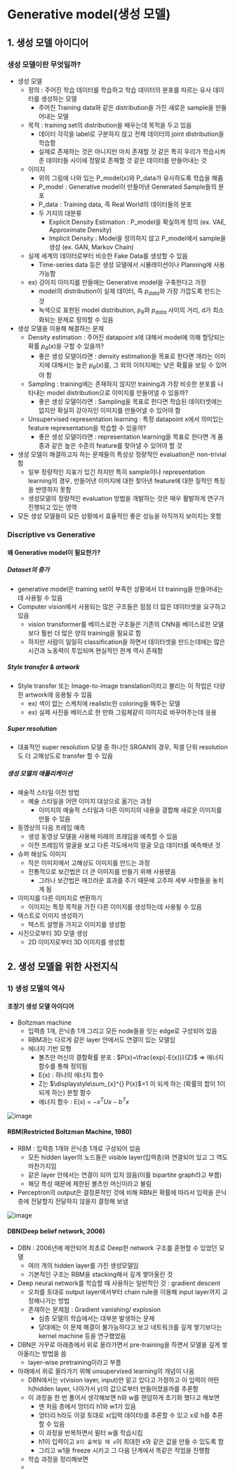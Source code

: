 # Generative model(생성 모델)
## 1. 생성 모델 아이디어
### 생성 모델이란 무엇일까?
- 생성 모델
  - 정의 : 주어진 학습 데이터를 학습하고 학습 데이터의 분포를 따르는 유사 데이터를 생성하는 모델
    - 주어진 Training data와 같은 distribution을 가진 새로운 sample을 만들어내는 모델
  - 목적 : training set의 distribution을 배우는데 목적을 두고 있음
    - 데이터 각각을 label로 구분하지 않고 전체 데이터의 joint distribution을 학습함
    - 실제로 존재하는 것은 아니지만 마치 존재할 것 같은 특히 우리가 학습시켜준 데이터들 사이에 정말로 존재할 것 같은 데이터를 만들어내는 것
  - 이미지
    - 위의 그림에 나와 있는 P_model(x)와 P_data가 유사하도록 학습을 해줌
    - P_model : Generative model이 만들어낸 Generated Sample들의 분포
    - P_data : Training data, 즉 Real World의 데이터들의 분포
    - 두 가지의 대분류
      - Explicit Density Estimation : P_model을 확실하게 정의 (ex. VAE, Approximate Density)
      - Implicit Density : Model을 정의하지 않고 P_model에서 sample을 생성 (ex. GAN, Markov Chain)
  - 실제 세계의 데이터로부터 비슷한 Fake Data를 생성할 수 있음
    - Time-series data 등은 생성 모델에서 시뮬레이션이나 Planning에 사용 가능함
  - ex) 강아지 이미지를 만들애는 Generative model을 구축한다고 가정
    - model의 distribution이 실제 데이터, 즉 $p_{data}$와 가장 가깝도록 만드는 것
    - 녹색으로 표현된 model distribution, $p_{\theta}$와 $p_{data}$ 사이의 거리, d가 최소화되는 문제로 정의할 수 있음
- 생성 모델을 이용해 해결하는 문제
  - Density estimation : 주어진 datapoint x에 대해서 model에 의해 할당되는 확률 $p_{\theta}(x)$을 구할 수 있을까?
    - 좋은 생성 모델이라면 : density estimation을 목표로 한다면 개라는 이미지에 대해서는 높은 $p_{\theta}(x)$를, 그 외의 이미지에는 낮은 확률을 보일 수 있어야 함
  - Sampling : training에는 존재하지 않지만 training과 가장 비슷한 분포를 나타내는 model distribution으로 이미지를 만들어낼 수 있을까?
    - 좋은 생성 모델이라면 : Sampling을 목표로 한다면 학습된 데이터셋에는 없지만 확실히 강아지인 이미지를 만들어낼 수 있어야 함
  - Unsupervised representation learning : 특정 datapoint x에서 의미있는 feature representation을 학습할 수 있을까?
    - 좋은 생성 모델이라면 : representation learning을 목표로 한다면 개 품종과 같은 높은 수준의 feature를 찾아낼 수 있어야 할 것
- 생성 모델이 해결하고자 하는 문제들의 특성상 정량적인 evaluation은 non-trivial함
  - 일부 정량적인 지표가 있긴 하지만 특히 sample이나 representation learning의 경우, 만들어낸 이미지에 대한 찾아낸 feature에 대한 질적인 특징을 반영하지 못함
  - 생성모델의 정량적인 evaluation 방법을 개발하는 것은 매우 활발하게 연구가 진행되고 있는 영역
- 모든 생성 모델들이 모든 상황에서 효율적인 좋은 성능을 아직까지 보이지는 못함

### Discriptive vs Generative
#### 왜 Generative model이 필요한가?
##### Dataset의 증가
- generative model은 training set이 부족한 상황에서 더 training을 만들어내는데 사용될 수 있음
- Computer vision에서 사용되는 많은 구조들은 점점 더 많은 데이터셋을 요구하고 있음
  - vision transformer를 베이스로한 구조들은 기존의 CNN을 베이스로한 모델보다 훨씬 더 많은 양의 training을 필요로 함
  - 하지만 사람이 일일히 classification을 하면서 데이터셋을 만드는데에는 많은 시간과 노동력이 투입되며 현실적인 한계 역시 존재함
##### Style transfer & artwork
- Style transfer 또는 Image-to-image translation이라고 불리는 이 작업은 다양한 artwork에 응용될 수 있음
  - ex) 색이 없는 스케치에 realistic한 coloring을 해주는 모델
  - ex) 실제 사진을 베이스로 한 만화 그림체같이 이미지로 바꾸어주는데 응용
 
##### Super resolution
- 대표적인 super resolution 모델 중 하나인 SRGAN의 경우, 픽셀 단위 resolution도 더 고해상도로 transfer 할 수 있음

##### 생성 모델의 애플리케이션
- 예술적 스타일 이전 방법
  - 예술 스타일을 어떤 이미지 대상으로 옮기는 과정
    - 이미지의 예술적 스타일과 다른 이미지의 내용을 결합해 새로운 이미지를 만들 수 있음
- 동영상의 다음 프레임 예측
  - 생성 동영상 모델을 사용해 미래의 프레임을 예측할 수 있음
  - 이전 프레임의 얼굴을 보고 다른 각도에서의 얼굴 모습 데이터를 예측해낸 것
- 슈퍼 해상도 이미지
  - 작은 이미지에서 고해상도 이미지를 만드는 과정
  - 전통적으로 보간법은 더 큰 이미지를 만들기 위해 사용됐음
    - 그러나 보간법은 매끄러운 효과를 주기 때문에 고주파 세부 사항들을 놓치게 됨
- 이미지를 다른 이미지로 변환하기
  - 이미지는 특정 목적을 가진 다른 이미지를 생성하는데 사용될 수 있음
- 텍스트로 이미지 생성하기
  - 텍스트 설명을 가지고 이미지를 생성함
- 사진으로부터 3D 모델 생성
  - 2D 이미지로부터 3D 이미지를 생성함

## 2. 생성 모델을 위한 사전지식
### 1) 생성 모델의 역사
#### 초창기 생성 모델 아이디어
- Boltzman machine
  - 입력층 1개, 은닉층 1개 그리고 모든 node들을 잇는 edge로 구성되어 있음
  - RBM과는 다르게 같은 layer 안에서도 연결이 있는 모델임
  - 에너지 기반 모형
    - 볼츠만 머신의 결합확률 분포 : $P(x)=\frac{exp(-E(x))}{Z}$ => 에너지 함수를 통해 정의됨
    - E(x) : 하나의 에너지 함수
    - Z는 $\displaystyle\sum_{x}^{} P(x)$=1 이 되게 하는 (확률의 합이 1이 되게 하는) 분할 함수
    - 에너지 함수 : E(x) = $-x^{T} Ux-b^{T}x$
   

![image](https://github.com/JuHwna/thesis_summary/assets/49123169/0df28807-4861-4c02-a294-cbdbd6aad1a4)

#### RBM(Restricted Boltzman Machine, 1980)
- RBM : 입력층 1개와 은닉층 1개로 구성되어 있음
  - 모든 hidden layer의 노드들은 visible layer(입력층)와 연결되어 있고 그 역도 마찬가지임
  - 같은 layer 안에서는 연결이 되어 있지 않음(이를 bipartite graph라고 부름)
  - 해당 특성 때문에 제한된 볼츠만 머신이라고 불림
- Perceptron의 output은 결정론적인 것에 비해 RBN은 확률에 따라서 입력을 은닉층에 전달할지 전달하지 않을지 결정해 보냄


![image](https://github.com/JuHwna/thesis_summary/assets/49123169/ff891b99-7ca6-44eb-9ea8-5300a99a9e1d)

#### DBN(Deep belief network, 2006)
- DBN : 2006년에 제안되어 최초로 Deep한 network 구조를 훈현할 수 있었던 모델
  - 여러 개의 hidden layer를 가진 생성모델임
  - 기본적인 구조는 RBM을 stacking해서 깊게 쌓아올린 것
- Deep neural network를 학습할 때 사용하는 일반적인 것 : gradient descent
  - 오차를 토대로 output layer에서부터 chain rule을 이용해 input layer까지 교정해나가는 방법
  - 존재하는 문제점 : Gradient vanishing/ explosion
    - 심층 모델의 학습에서는 대부분 발생하는 문제
    - 당대에는 이 문제 해결이 불가능하다고 보고 네트워크를 깊게 쌓기보다는 kernel machine 등을 연구했었음
- DBN은 거꾸로 아래층에서 위로 올라가면서 pre-training을 하면서 모델을 깊게 쌓아올리는 방법을 씀
  - layer-wise pretraining이라고 부름
- 아래에서 위로 올라가기 위해 unsupervised learning의 개념이 나옴
  - DBN에서는 v(vision layer, input)만 알고 있다고 가정하고 이 입력이 어떤 h(hidden layer, 나아가서 y)의 값으로부터 만들어졌을까를 추론함
  - 이 과정을 한 번 풀어서 생각해보면 h와 w를 랜덤하게 초기화 했다고 해보면
    - 맨 처음 층에서 엉터리 h1와 w1가 있음
    - 엉터리 h라도 이걸 토대로 x(입력 데이터)를 추론할 수 있고 x로 h를 추론할 수 있음
    - 이 과정을 반복하면서 필터 w를 학습시킴
    - h1이 입력이고 x`이 출력일 때 x`이 최대한 x와 같은 값을 만들 수 있도록 함
    - 그리고 w1을 freeze 시키고 그 다음 단계에서 똑같은 작업을 진행함
  - 학습 과정을 정리해보면
  - 

